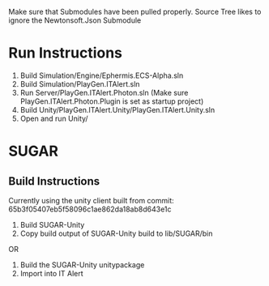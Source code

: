 Make sure that Submodules have been pulled properly. Source Tree likes to ignore the Newtonsoft.Json Submodule

# Run Instructions
1. Build Simulation/Engine/Ephermis.ECS-Alpha.sln
2. Build Simulation/PlayGen.ITAlert.sln
3. Run Server/PlayGen.ITAlert.Photon.sln (Make sure PlayGen.ITAlert.Photon.Plugin is set as startup project)
4. Build Unity/PlayGen.ITAlert.Unity/PlayGen.ITAlert.Unity.sln
5. Open and run Unity/

# SUGAR
## Build Instructions
Currently using the unity client built from commit: 65b3f05407eb5f58096c1ae862da18ab8d643e1c

1. Build SUGAR-Unity
2. Copy build output of SUGAR-Unity build to lib/SUGAR/bin

OR

1. Build the SUGAR-Unity unitypackage
2. Import into IT Alert